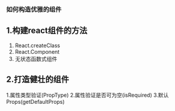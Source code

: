 ### 如何构造优雅的组件

## 1.构建react组件的方法
1. React.createClass
2. React.Component
3. 无状态函数式组件

## 2.打造健壮的组件
1.属性类型验证(PropType)
2.属性验证是否可为空(isRequired)
3.默认Props(getDefaultProps)
